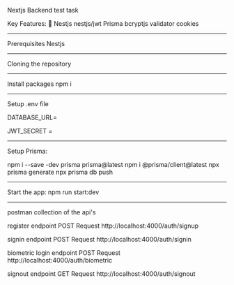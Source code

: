 Nextjs Backend test task

Key Features:
🔐 Nestjs
nestjs/jwt
Prisma
bcryptjs
validator
cookies

---------------------------------------------------------------------------------

Prerequisites
Nestjs

--------------------------------------------------------------------------------

Cloning the repository


---------------------------------------------------------------------------------

Install packages
npm i

---------------------------------------------------------------------------------

Setup .env file

DATABASE_URL=

JWT_SECRET = 


----------------------------------------------------------------------------------

Setup Prisma:

npm i --save -dev prisma prisma@latest
npm i @prisma/client@latest
npx prisma generate
npx prisma db push

----------------------------------------------------------------------------------

Start the app:
npm run start:dev

----------------------------------------------------------------------------------

postman collection of the api's

register endpoint
POST Request
http://localhost:4000/auth/signup


signin endpoint
POST Request
http://localhost:4000/auth/signin


biometric login endpoint
POST Request
http://localhost:4000/auth/biometric


signout endpoint
GET Request
http://localhost:4000/auth/signout






